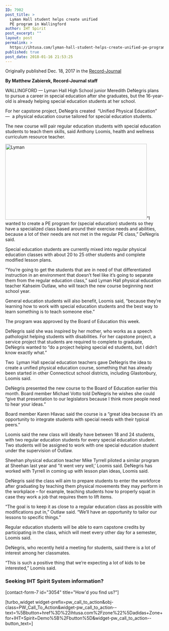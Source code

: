 ```yaml
---
ID: 7902
post_title: >
  Lyman Hall student helps create unified
  PE program in Wallingford
author: IHT Spirit
post_excerpt: ""
layout: post
permalink: >
  https://ihtusa.com/lyman-hall-student-helps-create-unified-pe-program-wallingford/
published: true
post_date: 2018-01-16 21:53:25
---
```

Originally published Dec. 18, 2017 in the <a href="http://www.myrecordjournal.com/News/Wallingford/Wallingford-News/Lyman-Hall-student-helps-create-new-unified-physical-education-in-Wallingford.html">Record-Journal</a>

<strong>By Matthew Zabierek, Record-Journal staff</strong>

WALLINGFORD — Lyman Hall High School junior Meredith DeNegris plans to pursue a career in special education after she graduates, but the 16-year-old is already helping special education students at her school.

For her capstone project, DeNegris created  “Unified Physical Education” —  a physical education course tailored for special education students.

The new course will pair regular education students with special education students to teach them skills, said Anthony Loomis, health and wellness curriculum resource teacher.

<!--more--><a href="https://ihtusa.com/wp-content/uploads/2018/01/Top-image-2.jpg"><img class="alignleft wp-image-7903" src="https://ihtusa.com/wp-content/uploads/2018/01/Top-image-2-300x161.jpg" alt="Lyman" width="450" height="241" /></a>“I wanted to create a PE program for (special education) students so they have a specialized class based around their exercise needs and abilities, because a lot of their needs are not met in the regular PE class,” DeNegris said.

Special education students are currently mixed into regular physical education classes with about 20 to 25 other students and complete modified lesson plans.

“You’re going to get the students that are in need of that differentiated instruction in an environment that doesn’t feel like it’s going to separate them from the regular education class,” said Lyman Hall physical education teacher Kahseim Outlaw, who will teach the new course beginning next school year.

General education students will also benefit, Loomis said, “because they’re learning how to work with special education students and the best way to learn something is to teach someone else.”

The program was approved by the Board of Education this week.

DeNegris said she was inspired by her mother, who works as a speech pathologist helping students with disabilities. For her capstone project, a service project that students are required to complete to graduate, DeNegris wanted to “do a project helping special ed students, but I didn’t know exactly what.”

Two  Lyman Hall special education teachers gave DeNegris the idea to create a unified physical education course, something that has already been started in other Connecticut school districts, including Glastonbury, Loomis said.

DeNegris presented the new course to the Board of Education earlier this month. Board member Michael Votto told DeNegris he wishes she could “give that presentation to our legislators because I think more people need to hear your ideas.”

Board member Karen Hlavac said the course is a “great idea because it’s an opportunity to integrate students with special needs with their typical peers.”

Loomis said the new class will ideally have between 18 and 24 students, with two regular education students for every special education student. Two students will be assigned to work with one special education student under the supervision of Outlaw.

Sheehan physical education teacher Mike Tyrrell piloted a similar program at Sheehan last year and “it went very well,’ Loomis said. DeNegris has worked with Tyrrell in coming up with lesson plan ideas, Loomis said.

DeNegris said the class will aim to prepare students to enter the workforce after graduating by teaching them physical movements they may perform in the workplace – for example, teaching students how to properly squat in case they work a job that requires them to lift items.

“The goal is to keep it as close to a regular education class as possible with modifications put in,” Outlaw said. “We’ll have an opportunity to tailor our lessons to specific things.”

Regular education students will be able to earn capstone credits by participating in the class, which will meet every other day for a semester, Loomis said.

DeNegris, who recently held a meeting for students, said there is a lot of interest among her classmates.

“This is such a positive thing that we’re expecting a lot of kids to be interested,” Loomis said.
<h3 class="article-newsletter-signup">Seeking IHT Spirit System information?</h3>
<p class="article-newsletter-signup">[contact-form-7 id="3054" title="How'd you find us?"]</p>
[turbo_widget widget-prefix=pw_call_to_action&obj-class=PW_Call_To_Action&widget-pw_call_to_action--text=%5Bbutton+href%3D%22ihtusa.com%2Fzone%22%5Dadidas+Zone+for+IHT+Spirit+Demo%5B%2Fbutton%5D&widget-pw_call_to_action--button_text=]